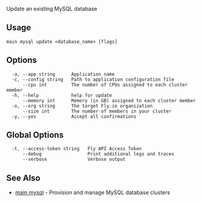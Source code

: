 Update an existing MySQL database


## Usage
~~~
main mysql update <database_name> [flags]
~~~

## Options

~~~
  -a, --app string      Application name
  -c, --config string   Path to application configuration file
      --cpu int         The number of CPUs assigned to each cluster member
  -h, --help            help for update
      --memory int      Memory (in GB) assigned to each cluster member
  -o, --org string      The target Fly.io organization
      --size int        The number of members in your cluster
  -y, --yes             Accept all confirmations
~~~

## Global Options

~~~
  -t, --access-token string   Fly API Access Token
      --debug                 Print additional logs and traces
      --verbose               Verbose output
~~~

## See Also

* [main mysql](/docs/flyctl/main-mysql/)	 - Provision and manage MySQL database clusters

